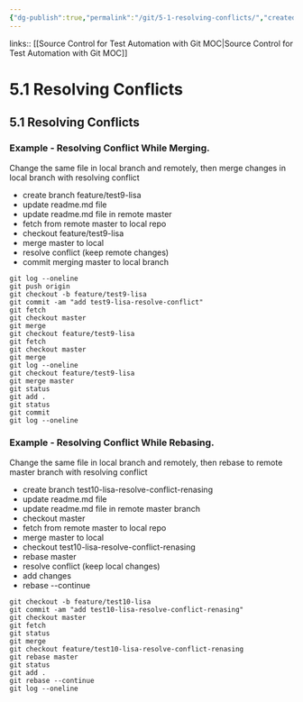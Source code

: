 ```yaml
---
{"dg-publish":true,"permalink":"/git/5-1-resolving-conflicts/","created":"","updated":""}
---
```


links:: [[Source Control for Test Automation with Git MOC\|Source Control for Test Automation with Git MOC]]

# 5.1 Resolving Conflicts

## 5.1 Resolving Conflicts

### Example - Resolving Conflict While Merging.

Change the same file in local branch and remotely, then merge changes in local branch with resolving conflict

- create branch feature/test9-lisa
- update readme.md file 
- update readme.md file in remote master 
- fetch from remote master to local repo
- checkout feature/test9-lisa
- merge master to local
- resolve conflict (keep remote changes)
- commit merging master to local branch

```shell
git log --oneline                                                                                  git push origin                                                                                    git checkout -b feature/test9-lisa                                                                 git commit -am "add test9-lisa-resolve-conflict"                                                   git fetch                                                                                          git checkout master                                                                                git merge                                                                                          git checkout feature/test9-lisa                                                                    git fetch                                                                                          git checkout master                                                                                git merge                                                                                          git log --oneline                                                                                  git checkout feature/test9-lisa                                                                    git merge master                                                                                   git status                                                                                         git add .                                                                                          git status                                                                                         git commit                                                                                         git log --oneline                                         
```

### Example - Resolving Conflict While Rebasing.

Change the same file in local branch and remotely, then rebase to remote master branch with resolving conflict

- create branch test10-lisa-resolve-conflict-renasing
- update readme.md file 
- update readme.md file in remote master branch
- checkout master
- fetch from remote master to local repo
- merge master to local
- checkout test10-lisa-resolve-conflict-renasing
- rebase master
- resolve conflict (keep local changes)
- add changes
- rebase --continue

```shell
git checkout -b feature/test10-lisa                                                                git commit -am "add test10-lisa-resolve-conflict-renasing"                                         git checkout master                                                                                git fetch                                                                                          git status                                                                                         git merge                                                                                          git checkout feature/test10-lisa-resolve-conflict-renasing                                                                  git rebase master                                                                                  git status                                                                                         git add .                                                                                          git rebase --continue                                                                              git log --oneline            

```